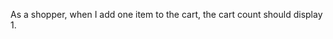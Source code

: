 <!--
Plain-text requirement used to generate tests with Cursor.
Each file in requirements/ should describe one scenario in 1–3 lines.
-->

As a shopper, when I add one item to the cart, the cart count should display 1.
